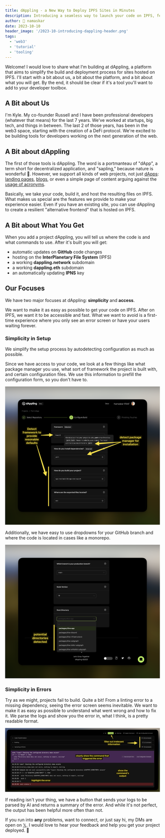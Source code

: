 ```yaml
---
title: dAppling - a New Way to Deploy IPFS Sites in Minutes
description: Introducing a seamless way to launch your code on IPFS, featuring straightforward setup, automatic deployments, and more.
author: 🙏 namaskar
date: 2023-10-10
header_image: '/2023-10-introducing-dappling-header.png'
tags:
  - 'web3'
  - 'tutorial'
  - 'tooling'
---
```


Welcome! I would love to share what I'm building at dAppling, a platform that aims to simplify the build and deployment process for sites hosted on IPFS. I'll start with a bit about us, a bit about the platform, and a bit about what you will get. By the end, it should be clear if it's a tool you'll want to add to your developer toolbox.

## A Bit about Us

I'm Kyle. My co-founder Russell and I have been professional developers (whatever that means) for the last 7 years. We've worked at startups, big tech, and things in between. The last 2 of those years, has been in the web3 space, starting with the creation of a DeFi protocol. We're excited to be building tools for developers working on the next generation of the web.

## A Bit about dAppling

The first of those tools is dAppling. The word is a portmanteau of "dApp", a term short for decentralized application, and "sapling," because nature is wonderful 🌱. However, we support all kinds of web projects, not just [dApps](https://app.gogopool.com.dappling.eth.limo/): [landing pages](https://arbor-landing.dappling.eth.limo/), [blogs](https://blog.dappling.network), or even a simple page of content arguing against the [usage of acronyms](https://nomoreacronyms-xczmz4.dappling.org).

Basically, we take your code, build it, and host the resulting files on IPFS. What makes us special are the features we provide to make your experience easier. Even if you have an existing site, you can use dAppling to create a resilient "alternative frontend" that is hosted on IPFS.

## A Bit about What You Get

When you add a project dAppling, you will tell us where the code is and what commands to use. After it's built you will get:

- automatic updates on **GitHub** code changes
- hosting on the **InterPlanetary File System** (IPFS)
- a working **dappling.network** subdomain
- a working **dappling.eth** subdomain
- an automatically updating **IPNS** key

## Our Focuses

We have two major focuses at dAppling: **simplicity** and **access**.

We want to make it as easy as possible to get your code on IPFS. After on IPFS, we want it to be accessible and fast. What we want to avoid is a first-time experience where you only see an error screen or have your users waiting forever.

### Simplicity in Setup

We simplify the setup process by autodetecting configuration as much as possible.

Since we have access to your code, we look at a few things like what package manager you use, what sort of framework the project is built with, and certain configuration files. We use this information to prefill the configuration form, so you don't have to.

![Autodetect Configuration](../assets/2023-10-introducing-dappling-autodetect.png)

Additionally, we have easy to use dropdowns for your GitHub branch and where the code is located in cases like a monorepo.

![Branch, Folder, and Monorepo Support](../assets/2023-10-introducing-dappling-monorepo.png)

### Simplicity in Errors

Try as we might, projects fail to build. Quite a bit! From a linting error to a missing dependency, seeing the error screen seems inevitable. We want to make it as easy as possible to understand what went wrong and how to fix it. We parse the logs and show you the error in, what I think, is a pretty readable format. 

![Readable Error Logs](../assets/2023-10-introducing-dappling-error.png)

If reading isn't your thing, we have a button that sends your logs to be parsed by AI and returns a summary of the error. And while it's not perfect, the output has been helpful more often than not.

If you run into **any** problems, want to connect, or just say hi, my DMs are open on [𝕏](https://x.com/0xBookland). I would love to hear your feedback and help you get your project deployed.
🙏
